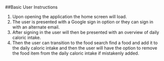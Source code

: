 ##Basic User Instructions

1. Upon opening the application the home screen will load. 
2. The user is presented with a Google sign in option or they can sign in with an alternate email. 
3. After signing in the user will then be presented with an overview of daily caloric intake. 
4. Then the user can transition to the food search find a food and add it to the daily caloric intake and then the user will have the option to remove the food item from the daily caloric intake if mistakenly added. 
